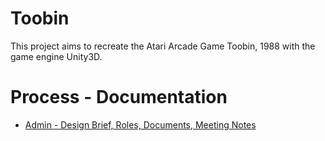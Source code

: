 # Toobin

This project aims to recreate the Atari Arcade Game Toobin, 1988 with the game engine Unity3D.

# Process - Documentation
- [Admin - Design Brief, Roles, Documents, Meeting Notes](/documentation/admin.md)
